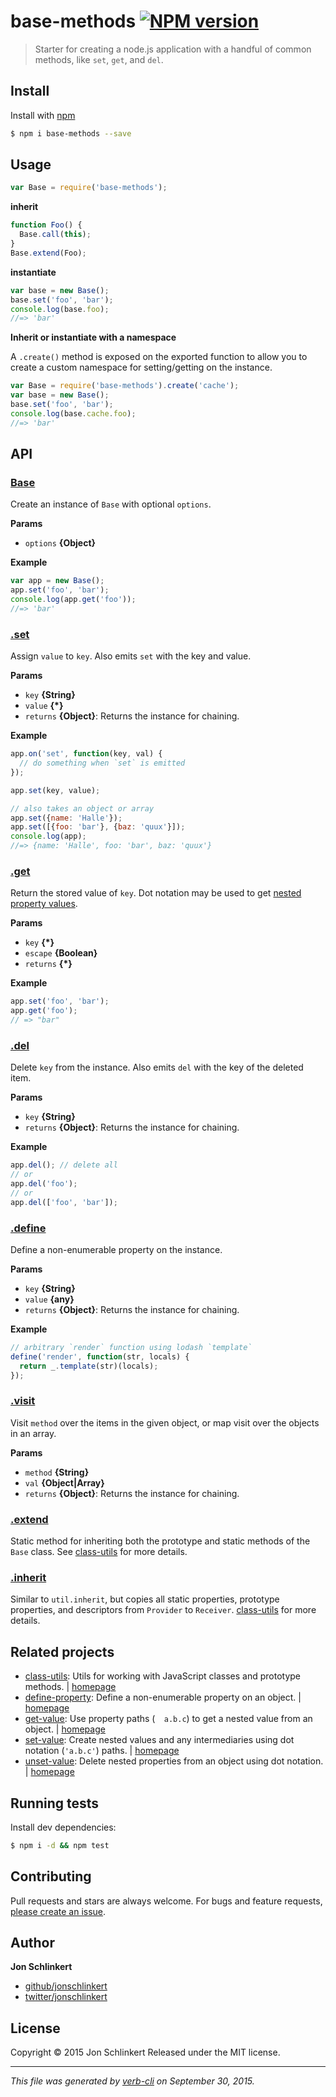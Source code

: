 # base-methods [![NPM version](https://badge.fury.io/js/base-methods.svg)](http://badge.fury.io/js/base-methods)

> Starter for creating a node.js application with a handful of common methods, like `set`, `get`, and `del`.

## Install

Install with [npm](https://www.npmjs.com/)

```sh
$ npm i base-methods --save
```

## Usage

```js
var Base = require('base-methods');
```

**inherit**

```js
function Foo() {
  Base.call(this);
}
Base.extend(Foo);
```

**instantiate**

```js
var base = new Base();
base.set('foo', 'bar');
console.log(base.foo);
//=> 'bar'
```

**Inherit or instantiate with a namespace**

A `.create()` method is exposed on the exported function to allow you to create a custom namespace for setting/getting on the instance.

```js
var Base = require('base-methods').create('cache');
var base = new Base();
base.set('foo', 'bar');
console.log(base.cache.foo);
//=> 'bar'
```

## API

### [Base](index.js#L22)

Create an instance of `Base` with optional `options`.

**Params**

* `options` **{Object}**

**Example**

```js
var app = new Base();
app.set('foo', 'bar');
console.log(app.get('foo'));
//=> 'bar'
```

### [.set](index.js#L63)

Assign `value` to `key`. Also emits `set` with the key and value.

**Params**

* `key` **{String}**
* `value` **{*}**
* `returns` **{Object}**: Returns the instance for chaining.

**Example**

```js
app.on('set', function(key, val) {
  // do something when `set` is emitted
});

app.set(key, value);

// also takes an object or array
app.set({name: 'Halle'});
app.set([{foo: 'bar'}, {baz: 'quux'}]);
console.log(app);
//=> {name: 'Halle', foo: 'bar', baz: 'quux'}
```

### [.get](index.js#L94)

Return the stored value of `key`. Dot notation may be used to get [nested property values][get-value].

**Params**

* `key` **{*}**
* `escape` **{Boolean}**
* `returns` **{*}**

**Example**

```js
app.set('foo', 'bar');
app.get('foo');
// => "bar"
```

### [.del](index.js#L118)

Delete `key` from the instance. Also emits `del` with the key of the deleted item.

**Params**

* `key` **{String}**
* `returns` **{Object}**: Returns the instance for chaining.

**Example**

```js
app.del(); // delete all
// or
app.del('foo');
// or
app.del(['foo', 'bar']);
```

### [.define](index.js#L148)

Define a non-enumerable property on the instance.

**Params**

* `key` **{String}**
* `value` **{any}**
* `returns` **{Object}**: Returns the instance for chaining.

**Example**

```js
// arbitrary `render` function using lodash `template`
define('render', function(str, locals) {
  return _.template(str)(locals);
});
```

### [.visit](index.js#L168)

Visit `method` over the items in the given object, or map
visit over the objects in an array.

**Params**

* `method` **{String}**
* `val` **{Object|Array}**
* `returns` **{Object}**: Returns the instance for chaining.

### [.extend](index.js#L182)

Static method for inheriting both the prototype and
static methods of the `Base` class. See [class-utils][]
for more details.

### [.inherit](index.js#L192)

Similar to `util.inherit`, but copies all static properties,
prototype properties, and descriptors from `Provider` to `Receiver`.
[class-utils][] for more details.

## Related projects

* [class-utils](https://www.npmjs.com/package/class-utils): Utils for working with JavaScript classes and prototype methods. | [homepage](https://github.com/jonschlinkert/class-utils)
* [define-property](https://www.npmjs.com/package/define-property): Define a non-enumerable property on an object. | [homepage](https://github.com/jonschlinkert/define-property)
* [get-value](https://www.npmjs.com/package/get-value): Use property paths (`  a.b.c`) to get a nested value from an object. | [homepage](https://github.com/jonschlinkert/get-value)
* [set-value](https://www.npmjs.com/package/set-value): Create nested values and any intermediaries using dot notation (`'a.b.c'`) paths. | [homepage](https://github.com/jonschlinkert/set-value)
* [unset-value](https://www.npmjs.com/package/unset-value): Delete nested properties from an object using dot notation. | [homepage](https://github.com/jonschlinkert/unset-value)

## Running tests

Install dev dependencies:

```sh
$ npm i -d && npm test
```

## Contributing

Pull requests and stars are always welcome. For bugs and feature requests, [please create an issue](https://github.com/jonschlinkert/base-methods/issues/new).

## Author

**Jon Schlinkert**

+ [github/jonschlinkert](https://github.com/jonschlinkert)
+ [twitter/jonschlinkert](http://twitter.com/jonschlinkert)

## License

Copyright © 2015 Jon Schlinkert
Released under the MIT license.

***

_This file was generated by [verb-cli](https://github.com/assemble/verb-cli) on September 30, 2015._

[class-utils]: https://github.com/jonschlinkert/class-utils
[collection-visit]: https://github.com/jonschlinkert/collection-visit
[component-emitter]: https://github.com/component/emitter
[define-property]: https://github.com/jonschlinkert/define-property
[get-value]: https://github.com/jonschlinkert/get-value
[lazy-cache]: https://github.com/jonschlinkert/lazy-cache
[set-value]: https://github.com/jonschlinkert/set-value
[unset-value]: https://github.com/jonschlinkert/unset-value